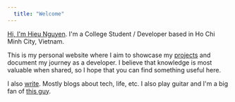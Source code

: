 ```yaml
---
  title: "Welcome"
---
```


[Hi, I'm Hieu Nguyen](/about). I'm a College Student / Developer based in Ho Chi Minh City, Vietnam.

This is my personal website where I aim to showcase my [projects](/projects) and document my journey as a developer. I believe that knowledge is most valuable when shared, so I hope that you can find something useful here.

I also [write](/blog). Mostly blogs about tech, life, etc. I also play guitar and I'm a big fan of [this guy](https://www.youtube.com/@Mautaus).
